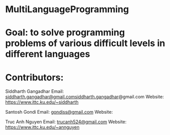 MultiLanguageProgramming
========================

Goal: to solve programming problems of various difficult levels in different languages
====

Contributors: 
============
Siddharth Gangadhar 
Email: siddharth.gangadhar@gmail.comsiddharth.gangadhar@gmail.com
Website: https://www.ittc.ku.edu/~siddharth

Santosh Gondi
Email: gondiss@gmail.com
Website:

Truc Anh Nguyen
Email: trucanh524@gmail.com
Website: https://www.ittc.ku.edu/~annguyen

